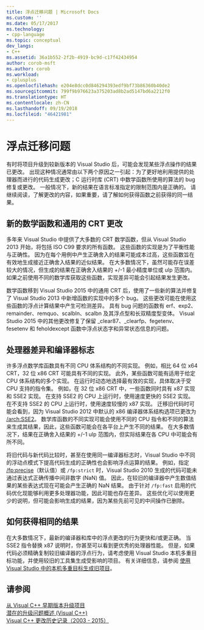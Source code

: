 ```yaml
---
title: 浮点迁移问题 | Microsoft Docs
ms.custom: ''
ms.date: 05/17/2017
ms.technology:
- cpp-language
ms.topic: conceptual
dev_langs:
- C++
ms.assetid: 36a1b552-2f2b-4919-bc9d-c17f42434954
author: corob-msft
ms.author: corob
ms.workload:
- cplusplus
ms.openlocfilehash: e204e8dcc0d846294393edf9bf73b86360b40de2
ms.sourcegitcommit: 799f9b976623a375203ad8b2ad5147bd6a2212f0
ms.translationtype: HT
ms.contentlocale: zh-CN
ms.lasthandoff: 09/19/2018
ms.locfileid: "46421981"
---
```

# <a name="floating-point-migration-issues"></a>浮点迁移问题  

  
有时将项目升级到较新版本的 Visual Studio 后，可能会发现某些浮点操作的结果已更改。 出现这种情况通常由以下两个原因之一引起：为了更好地利用提供的处理器而进行的代码生成更改；C 运行时库 (CRT) 中数学函数所使用的算法的 bug 修复或更改。 一般情况下，新的结果在语言标准指定的限制范围内是正确的。 请继续阅读，了解更改的内容，如果重要，请了解如何获得函数之前获得的同一结果。  

## <a name="new-math-functions-and-universal-crt-changes"></a>新的数学函数和通用的 CRT 更改  
  
多年来 Visual Studio 中提供了大多数的 CRT 数学函数，但从 Visual Studio 2013 开始，将包括 ISO C99 要求的所有函数。 这些函数的实现是为了平衡性能与正确性。 因为在每个用例中产生正确舍入的结果可能成本过高，这些函数旨在有效地生成接近正确舍入结果的近似结果。 在大多数情况下，虽然可能存在误差较大的情况，但生成的结果在正确舍入结果的 +/-1 最小精度单位或 ulp 范围内。 如果之前使用不同的数学库获取这些函数，实现差异可能会引起结果发生更改。   
    
数学函数移到 Visual Studio 2015 中的通用 CRT 后，使用了一些新的算法并修复了 Visual Studio 2013 中新增函数的实现中的多个 bug。 这些更改可能在使用这些函数的浮点计算结果中产生可检测差异。 具有 bug 问题的函数有 erf、exp2、remainder、remquo、scalbln、scalbn 及其浮点型和长双精度型变体。  Visual Studio 2015 中的其他更改修复了保留 _clear87、_clearfp、fegetenv、fesetenv 和 feholdexcept 函数中浮点状态字和异常状态信息的问题。  
  
## <a name="processor-differences-and-compiler-flags"></a>处理器差异和编译器标志  
  
许多浮点数学库函数具有不同 CPU 体系结构的不同实现。 例如，相比 64 位 x64 CRT，32 位 x86 CRT 可能具有不同的实现。 此外，某些函数可能有适用于给定 CPU 体系结构的多个实现。 在运行时动态地选择最有效的实现，具体取决于受 CPU 支持的指令集。 例如，在 32 位 x86 CRT 中，一些函数同时具有 x87 实现和 SSE2 实现。 在支持 SSE2 的 CPU 上运行时，使用速度更快的 SSE2 实现。 在不支持 SSE2 的 CPU 上运行时，使用速度较慢的 x87 实现。 迁移旧代码时可能会看到，因为 Visual Studio 2012 中默认的 x86 编译器体系结构选项已更改为 [/arch:SSE2](../build/reference/arch-x86.md)。 数学库函数的不同实现可能会使用不同的 CPU 指令和不同的算法来生成其结果，因此，这些函数可能会在各平台上产生不同的结果。 在大多数情况下，结果在正确舍入结果的 +/-1 ulp 范围内，但实际结果在各 CPU 中可能会有所不同。  
  
将旧代码与新代码比较时，甚至在使用同一编译器标志时，Visual Studio 中不同的浮动点模式下提高代码生成的正确性也会影响浮点运算的结果。 例如，指定 [/fp:precise](../build/reference/fp-specify-floating-point-behavior.md)（默认值）或 `/fp:strict` 时，Visual Studio 2010 生成的代码可能未通过表达式正确传播中间非数字 (NaN) 值。 因此，在较旧的编译器中产生数值结果的某些表达式现在可能会产生正确的 NaN 结果。 由于针对 `/fp:fast` 启用的代码优化现能够利用更多处理器功能，因此可能也存在差异。 这些优化可以使用更少的说明，但可能会影响生成的结果，因为某些先前可见的中间操作已删除。  
  
## <a name="how-to-get-identical-results"></a>如何获得相同的结果  
  
在大多数情况下，最新的编译器和库中的浮点更改的行为更快和/或更正确。 当 SSE2 指令替换 x87 说明时，你甚至可以看到更优秀的处理器性能。 但是，如果代码必须精确复制较旧编译器的浮点行为，请考虑使用 Visual Studio 本机多重目标功能，并使用较旧的工具集生成受影响的项目。 有关详细信息，请参阅 [使用 Visual Studio 中的本机多重目标生成旧项目](use-native-multi-targeting.md)。  
  
## <a name="see-also"></a>请参阅  
  
[从 Visual C++ 早期版本升级项目](upgrading-projects-from-earlier-versions-of-visual-cpp.md)<br/>
[潜在的升级问题概述 (Visual C++)](overview-of-potential-upgrade-issues-visual-cpp.md)<br/>
[Visual C++ 更改历史记录（2003 - 2015）](visual-cpp-change-history-2003-2015.md)  